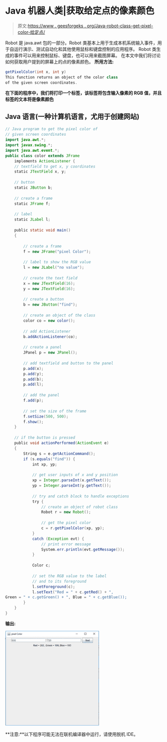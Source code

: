 # Java 机器人类|获取给定点的像素颜色

> 原文:[https://www . geesforgeks . org/Java-robot-class-get-pixel-color-给定点/](https://www.geeksforgeeks.org/java-robot-class-get-pixel-color-given-point/)

Robot 是 java.awt 包的一部分。Robot 类基本上用于生成本机系统输入事件，用于自运行演示、测试自动化和其他使用鼠标和键盘控制的应用程序。
Robot 类生成的事件可以用来控制鼠标、键盘，也可以用来截图屏幕。
在本文中我们将讨论如何获取用户提到的屏幕上的点的像素颜色。
**所用方法:**

```java
getPixelColor(int x, int y)  
This function returns an object of the color class 
of the given screen coordinates. 
```

**在下面的程序中，我们将打印一个标签，该标签将包含输入像素的 RGB 值，并且标签的文本将是像素颜色**

## Java 语言(一种计算机语言，尤用于创建网站)

```java
// Java program to get the pixel color of
// given screen coordinates
import java.awt.*;
import javax.swing.*;
import java.awt.event.*;
public class color extends JFrame
    implements ActionListener {
    // textfield to get x, y coordinates
    static JTextField x, y;

    // button
    static JButton b;

    // create a frame
    static JFrame f;

    // label
    static JLabel l;

    public static void main()
    {

        // create a frame
        f = new JFrame("pixel Color");

        // label to show the RGB value
        l = new JLabel("no value");

        // create the text field
        x = new JTextField(16);
        y = new JTextField(16);

        // create a button
        b = new JButton("find");

        // create an object of the class
        color co = new color();

        // add ActionListener
        b.addActionListener(co);

        // create a panel
        JPanel p = new JPanel();

        // add textfield and button to the panel
        p.add(x);
        p.add(y);
        p.add(b);
        p.add(l);

        // add the panel
        f.add(p);

        // set the size of the frame
        f.setSize(500, 500);
        f.show();
    }

    // if the button is pressed
    public void actionPerformed(ActionEvent e)
    {
        String s = e.getActionCommand();
        if (s.equals("find")) {
            int xp, yp;

            // get user inputs of x and y position
            xp = Integer.parseInt(x.getText());
            yp = Integer.parseInt(y.getText());

            // try and catch block to handle exceptions
            try {
                // create an object of robot class
                Robot r = new Robot();

                // get the pixel color
                c = r.getPixelColor(xp, yp);
            }
            catch (Exception evt) {
                // print error message
                System.err.println(evt.getMessage());
            }

            Color c;

            // set the RGB value to the label
            // and to its foreground
            l.setForeground(c);
            l.setText("Red = " + c.getRed() + ",
Green = " + c.getGreen() + ", Blue = " + c.getBlue());
        }
    }
}
```

**输出:**

![](img/55d2717461a43995df9e963316eb0bb5.png)

**注意:**以下程序可能无法在联机编译器中运行，请使用脱机 IDE。